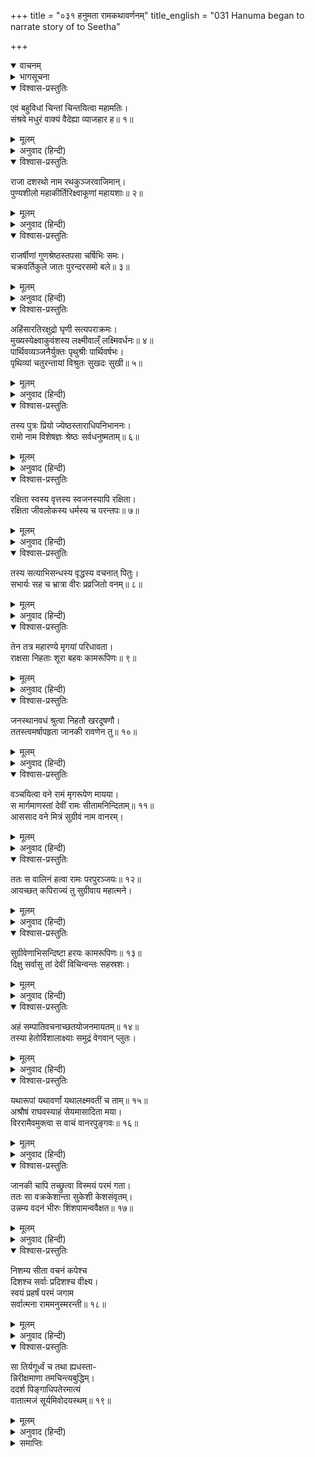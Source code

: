 +++
title = "०३१ हनुमता रामकथावर्णनम्"
title_english = "031 Hanuma began to narrate story of to Seetha"

+++
<details open><summary>वाचनम्</summary>
<div caption="श्रीराम-हरिसीताराममूर्ति-घनपाठिभ्यां वचनम्" class="audioEmbed" src="https://archive.org/download/Ramayana-recitation-Sriram-harisItArAmamUrti-Ghanapaati-v2/Kanda_5/Kanda_5_SK-031-Hanuma_began_to_narrate_story_of_to_Seetha.mp3"></div>
</details>

<details><summary>भागसूचना</summary>

31. हनुमान् जी का सीताको सुनानेके लिये श्रीराम-कथाका वर्णन करना
</details>

<details open><summary>विश्वास-प्रस्तुतिः</summary>

एवं बहुविधां चिन्तां चिन्तयित्वा महामतिः।  
संश्रवे मधुरं वाक्यं वैदेह्या व्याजहार ह॥ १॥
</details>

<details><summary>मूलम्</summary>

एवं बहुविधां चिन्तां चिन्तयित्वा महामतिः।  
संश्रवे मधुरं वाक्यं वैदेह्या व्याजहार ह॥ १॥
</details>

<details><summary>अनुवाद (हिन्दी)</summary>

इस प्रकार बहुत-सी बातें सोच-विचारकर महामति हनुमान् जी ने सीताको सुनाते हुए मधुर वाणीमें इस तरह कहना आरम्भ किया—॥ १॥
</details>

<details open><summary>विश्वास-प्रस्तुतिः</summary>

राजा दशरथो नाम रथकुञ्जरवाजिमान्।  
पुण्यशीलो महाकीर्तिरिक्ष्वाकूणां महायशाः॥ २॥
</details>

<details><summary>मूलम्</summary>

राजा दशरथो नाम रथकुञ्जरवाजिमान्।  
पुण्यशीलो महाकीर्तिरिक्ष्वाकूणां महायशाः॥ २॥
</details>

<details><summary>अनुवाद (हिन्दी)</summary>

‘इक्ष्वाकुवंशमें राजा दशरथ नामसे प्रसिद्ध एक पुण्यात्मा राजा हो गये हैं। वे अत्यन्त कीर्तिमान् और महान् यशस्वी थे। उनके यहाँ रथ, हाथी और घोड़े बहुत अधिक थे॥ २॥
</details>

<details open><summary>विश्वास-प्रस्तुतिः</summary>

राजर्षीणां गुणश्रेष्ठस्तपसा चर्षिभिः समः।  
चक्रवर्तिकुले जातः पुरन्दरसमो बले॥ ३॥
</details>

<details><summary>मूलम्</summary>

राजर्षीणां गुणश्रेष्ठस्तपसा चर्षिभिः समः।  
चक्रवर्तिकुले जातः पुरन्दरसमो बले॥ ३॥
</details>

<details><summary>अनुवाद (हिन्दी)</summary>

‘उन श्रेष्ठ नरेशमें राजर्षियोंके समान गुण थे। तपस्यामें भी वे ऋषियोंकी समानता करते थे। उनका जन्म चक्रवर्ती नरेशोंके कुलमें हुआ था। वे देवराज इन्द्रके समान बलवान् थे॥ ३॥
</details>

<details open><summary>विश्वास-प्रस्तुतिः</summary>

अहिंसारतिरक्षुद्रो घृणी सत्यपराक्रमः।  
मुख्यस्येक्ष्वाकुवंशस्य लक्ष्मीवाल्ँ लक्ष्मिवर्धनः॥ ४॥  
पार्थिवव्यञ्जनैर्युक्तः पृथुश्रीः पार्थिवर्षभः।  
पृथिव्यां चतुरन्तायां विश्रुतः सुखदः सुखी॥ ५॥
</details>

<details><summary>मूलम्</summary>

अहिंसारतिरक्षुद्रो घृणी सत्यपराक्रमः।  
मुख्यस्येक्ष्वाकुवंशस्य लक्ष्मीवाल्ँ लक्ष्मिवर्धनः॥ ४॥  
पार्थिवव्यञ्जनैर्युक्तः पृथुश्रीः पार्थिवर्षभः।  
पृथिव्यां चतुरन्तायां विश्रुतः सुखदः सुखी॥ ५॥
</details>

<details><summary>अनुवाद (हिन्दी)</summary>

‘उनके मनमें अहिंसा-धर्मके प्रति बड़ा अनुराग था। उनमें क्षुद्रताका नाम नहीं था। वे दयालु, सत्य-पराक्रमी और श्रेष्ठ इक्ष्वाकुवंशकी शोभा बढ़ानेवाले थे। वे लक्ष्मीवान् नरेश राजोचित लक्षणोंसे युक्त, परिपुष्ट शोभासे सम्पन्न और भूपालोंमें श्रेष्ठ थे। चारों समुद्र जिसकी सीमा हैं, उस सम्पूर्ण भूमण्डलमें सब ओर उनकी बड़ी ख्याति थी। वे स्वयं तो सुखी थे ही। दूसरोंको भी सुख देनेवाले थे॥ ४-५॥
</details>

<details open><summary>विश्वास-प्रस्तुतिः</summary>

तस्य पुत्रः प्रियो ज्येष्ठस्ताराधिपनिभाननः।  
रामो नाम विशेषज्ञः श्रेष्ठः सर्वधनुष्मताम्॥ ६॥
</details>

<details><summary>मूलम्</summary>

तस्य पुत्रः प्रियो ज्येष्ठस्ताराधिपनिभाननः।  
रामो नाम विशेषज्ञः श्रेष्ठः सर्वधनुष्मताम्॥ ६॥
</details>

<details><summary>अनुवाद (हिन्दी)</summary>

‘उनके ज्येष्ठ पुत्र श्रीराम-नामसे प्रसिद्ध हैं। वे पिताके लाड़ले, चन्द्रमाके समान मनोहर मुखवाले, सम्पूर्ण धनुर्धारियोंमें श्रेष्ठ और शस्त्र-विद्याके विशेषज्ञ हैं॥ ६॥
</details>

<details open><summary>विश्वास-प्रस्तुतिः</summary>

रक्षिता स्वस्य वृत्तस्य स्वजनस्यापि रक्षिता।  
रक्षिता जीवलोकस्य धर्मस्य च परन्तपः॥ ७॥
</details>

<details><summary>मूलम्</summary>

रक्षिता स्वस्य वृत्तस्य स्वजनस्यापि रक्षिता।  
रक्षिता जीवलोकस्य धर्मस्य च परन्तपः॥ ७॥
</details>

<details><summary>अनुवाद (हिन्दी)</summary>

‘शत्रुओंको संताप देनेवाले श्रीराम अपने सदाचारके, स्वजनोंके, इस जीव-जगत् के तथा धर्मके भी रक्षक हैं॥ ७॥
</details>

<details open><summary>विश्वास-प्रस्तुतिः</summary>

तस्य सत्याभिसन्धस्य वृद्धस्य वचनात् पितुः।  
सभार्यः सह च भ्रात्रा वीरः प्रव्रजितो वनम्॥ ८॥
</details>

<details><summary>मूलम्</summary>

तस्य सत्याभिसन्धस्य वृद्धस्य वचनात् पितुः।  
सभार्यः सह च भ्रात्रा वीरः प्रव्रजितो वनम्॥ ८॥
</details>

<details><summary>अनुवाद (हिन्दी)</summary>

‘उनके बूढ़े पिता महाराज दशरथ बड़े सत्यप्रतिज्ञ थे। उनकी आज्ञासे वीर श्रीरघुनाथजी अपनी पत्नी और भाई लक्ष्मणके साथ वनमें चले आये॥ ८॥
</details>

<details open><summary>विश्वास-प्रस्तुतिः</summary>

तेन तत्र महारण्ये मृगयां परिधावता।  
राक्षसा निहताः शूरा बहवः कामरूपिणः॥ ९॥
</details>

<details><summary>मूलम्</summary>

तेन तत्र महारण्ये मृगयां परिधावता।  
राक्षसा निहताः शूरा बहवः कामरूपिणः॥ ९॥
</details>

<details><summary>अनुवाद (हिन्दी)</summary>

‘वहाँ विशाल वनमें शिकार खेलते हुए श्रीरामने इच्छानुसार रूप धारण करनेवाले बहुत-से शूरवीर राक्षसोंका वध कर डाला॥ ९॥
</details>

<details open><summary>विश्वास-प्रस्तुतिः</summary>

जनस्थानवधं श्रुत्वा निहतौ खरदूषणौ।  
ततस्त्वमर्षापहृता जानकी रावणेन तु॥ १०॥
</details>

<details><summary>मूलम्</summary>

जनस्थानवधं श्रुत्वा निहतौ खरदूषणौ।  
ततस्त्वमर्षापहृता जानकी रावणेन तु॥ १०॥
</details>

<details><summary>अनुवाद (हिन्दी)</summary>

‘उनके द्वारा जनस्थानके विध्वंस और खर-दूषणके वधका समाचार सुनकर रावणने अमर्षवश जनकनन्दिनी सीताका अपहरण कर लिया॥ १०॥
</details>

<details open><summary>विश्वास-प्रस्तुतिः</summary>

वञ्चयित्वा वने रामं मृगरूपेण मायया।  
स मार्गमाणस्तां देवीं रामः सीतामनिन्दिताम्॥ ११॥  
आससाद वने मित्रं सुग्रीवं नाम वानरम्।
</details>

<details><summary>मूलम्</summary>

वञ्चयित्वा वने रामं मृगरूपेण मायया।  
स मार्गमाणस्तां देवीं रामः सीतामनिन्दिताम्॥ ११॥  
आससाद वने मित्रं सुग्रीवं नाम वानरम्।
</details>

<details><summary>अनुवाद (हिन्दी)</summary>

‘पहले तो उस राक्षसने मायासे मृग बने हुए मारीचके द्वारा वनमें श्रीरामचन्द्रजीको धोखा दिया और स्वयं जानकीजीको हर ले गया। भगवान् श्रीराम परम साध्वी सीतादेवीकी खोज करते हुए मतंग-वनमें आकर सुग्रीव नामक वानरसे मिले और उनके साथ उन्होंने मैत्री स्थापित कर ली॥ ११ १/२॥
</details>

<details open><summary>विश्वास-प्रस्तुतिः</summary>

ततः स वालिनं हत्वा रामः परपुरञ्जयः॥ १२॥  
आयच्छत् कपिराज्यं तु सुग्रीवाय महात्मने।
</details>

<details><summary>मूलम्</summary>

ततः स वालिनं हत्वा रामः परपुरञ्जयः॥ १२॥  
आयच्छत् कपिराज्यं तु सुग्रीवाय महात्मने।
</details>

<details><summary>अनुवाद (हिन्दी)</summary>

‘तदनन्तर शत्रु-नगरीपर विजय पानेवाले श्रीरामने वालीका वध करके वानरोंका राज्य महात्मा सुग्रीवको दे दिया॥ १२ १/२॥
</details>

<details open><summary>विश्वास-प्रस्तुतिः</summary>

सुग्रीवेणाभिसन्दिष्टा हरयः कामरूपिणः॥ १३॥  
दिक्षु सर्वासु तां देवीं विचिन्वन्तः सहस्रशः।
</details>

<details><summary>मूलम्</summary>

सुग्रीवेणाभिसन्दिष्टा हरयः कामरूपिणः॥ १३॥  
दिक्षु सर्वासु तां देवीं विचिन्वन्तः सहस्रशः।
</details>

<details><summary>अनुवाद (हिन्दी)</summary>

‘तत्पश्चात् वानरराज सुग्रीवकी आज्ञासे इच्छानुसार रूप धारण करनेवाले हजारों वानर सीतादेवीका पता लगानेके लिये सम्पूर्ण दिशाओंमें निकले हैं॥ १३ १/२॥
</details>

<details open><summary>विश्वास-प्रस्तुतिः</summary>

अहं सम्पातिवचनाच्छतयोजनमायतम्॥ १४॥  
तस्या हेतोर्विशालाक्ष्याः समुद्रं वेगवान् प्लुतः।
</details>

<details><summary>मूलम्</summary>

अहं सम्पातिवचनाच्छतयोजनमायतम्॥ १४॥  
तस्या हेतोर्विशालाक्ष्याः समुद्रं वेगवान् प्लुतः।
</details>

<details><summary>अनुवाद (हिन्दी)</summary>

‘उन्हींमेंसे एक मैं भी हूँ। मैं सम्पातिके कहनेसे विशाललोचना विदेहनन्दिनीकी खोजके लिये सौ योजन विस्तृत समुद्रको वेगपूर्वक लाँघकर यहाँ आया हूँ॥ १४ १/२॥
</details>

<details open><summary>विश्वास-प्रस्तुतिः</summary>

यथारूपां यथावर्णां यथालक्ष्मवतीं च ताम्॥ १५॥  
अश्रौषं राघवस्याहं सेयमासादिता मया।  
विररामैवमुक्त्वा स वाचं वानरपुङ्गवः॥ १६॥
</details>

<details><summary>मूलम्</summary>

यथारूपां यथावर्णां यथालक्ष्मवतीं च ताम्॥ १५॥  
अश्रौषं राघवस्याहं सेयमासादिता मया।  
विररामैवमुक्त्वा स वाचं वानरपुङ्गवः॥ १६॥
</details>

<details><summary>अनुवाद (हिन्दी)</summary>

‘मैंने श्रीरघुनाथजीके मुखसे जानकीजीका जैसा रूप, जैसा रंग तथा जैसे लक्षण सुने थे, उनके अनुरूप ही इन्हें पाया है।’ इतना ही कहकर वानरशिरोमणि हनुमान् जी चुप हो गये॥ १५-१६॥
</details>

<details open><summary>विश्वास-प्रस्तुतिः</summary>

जानकी चापि तच्छ्रुत्वा विस्मयं परमं गता।  
ततः सा वक्रकेशान्ता सुकेशी केशसंवृतम्।  
उन्नम्य वदनं भीरुः शिंशपामन्ववैक्षत॥ १७॥
</details>

<details><summary>मूलम्</summary>

जानकी चापि तच्छ्रुत्वा विस्मयं परमं गता।  
ततः सा वक्रकेशान्ता सुकेशी केशसंवृतम्।  
उन्नम्य वदनं भीरुः शिंशपामन्ववैक्षत॥ १७॥
</details>

<details><summary>अनुवाद (हिन्दी)</summary>

उनकी बातें सुनकर जनकनन्दिनी सीताको बड़ा विस्मय हुआ। उनके केश घुँघराले और बड़े ही सुन्दर थे। भीरु सीताने केशोंसे ढके हुए अपने मुँहको ऊपर उठाकर उस अशोक-वृक्षकी ओर देखा॥ १७॥
</details>

<details open><summary>विश्वास-प्रस्तुतिः</summary>

निशम्य सीता वचनं कपेश्च  
दिशश्च सर्वाः प्रदिशश्च वीक्ष्य।  
स्वयं प्रहर्षं परमं जगाम  
सर्वात्मना राममनुस्मरन्ती॥ १८॥
</details>

<details><summary>मूलम्</summary>

निशम्य सीता वचनं कपेश्च  
दिशश्च सर्वाः प्रदिशश्च वीक्ष्य।  
स्वयं प्रहर्षं परमं जगाम  
सर्वात्मना राममनुस्मरन्ती॥ १८॥
</details>

<details><summary>अनुवाद (हिन्दी)</summary>

कपिके वचन सुनकर सीताको बड़ी प्रसन्नता हुई। वे सम्पूर्ण वृत्तियोंसे भगवान् श्रीरामका स्मरण करती हुई समस्त दिशाओंमें दृष्टि दौड़ाने लगीं॥ १८॥
</details>

<details open><summary>विश्वास-प्रस्तुतिः</summary>

सा तिर्यगूर्ध्वं च तथा ह्यधस्ता-  
न्निरीक्षमाणा तमचिन्त्यबुद्धिम्।  
ददर्श पिङ्गाधिपतेरमात्यं  
वातात्मजं सूर्यमिवोदयस्थम्॥ १९॥
</details>

<details><summary>मूलम्</summary>

सा तिर्यगूर्ध्वं च तथा ह्यधस्ता-  
न्निरीक्षमाणा तमचिन्त्यबुद्धिम्।  
ददर्श पिङ्गाधिपतेरमात्यं  
वातात्मजं सूर्यमिवोदयस्थम्॥ १९॥
</details>

<details><summary>अनुवाद (हिन्दी)</summary>

उन्होंने ऊपर-नीचे तथा इधर-उधर दृष्टिपात करके उन अचिन्त्य बुद्धिवाले पवनपुत्र हनुमान् को, जो वानरराज सुग्रीवके मन्त्री थे, उदयाचलपर विराजमान सूर्यके समान देखा॥ १९॥
</details>

<details><summary>समाप्तिः</summary>

इत्यार्षे श्रीमद्रामायणे वाल्मीकीये आदिकाव्ये सुन्दरकाण्डे एकत्रिंशः सर्गः॥ ३१॥  
इस प्रकार श्रीवाल्मीकिनिर्मित आर्षरामायण आदिकाव्यके सुन्दरकाण्डमें इकतीसवाँ सर्ग पूरा हुआ॥ ३१॥
</details>

